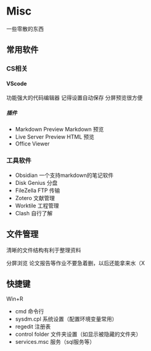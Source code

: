 # Misc

一些零散的东西

## 常用软件

### CS相关

#### VScode

功能强大的代码编辑器
记得设置自动保存
分屏预览很方便

##### 插件

- Markdown Preview
  Markdown 预览
- Live Server Preview
  HTML 预览
- Office Viewer

### 工具软件
- Obsidian
一个支持markdown的笔记软件
- Disk Genius
分盘
- FileZella
FTP 传输
- Zotero
文献管理
- Worktile
工程管理
- Clash
自行了解

## 文件管理

清晰的文件结构有利于整理资料

分屏浏览
论文报告等作业不要急着删，以后还能拿来水（X

## 快捷键

Win+R
  + cmd 命令行
  + sysdm.cpl 系统设置（配置环境变量常用）
  + regedit 注册表
  + control folder 文件夹设置（如显示被隐藏的文件夹）
  + services.msc 服务（sql服务等）
